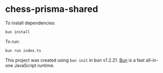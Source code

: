 # chess-prisma-shared

To install dependencies:

```bash
bun install
```

To run:

```bash
bun run index.ts
```

This project was created using `bun init` in bun v1.2.21. [Bun](https://bun.com) is a fast all-in-one JavaScript runtime.
